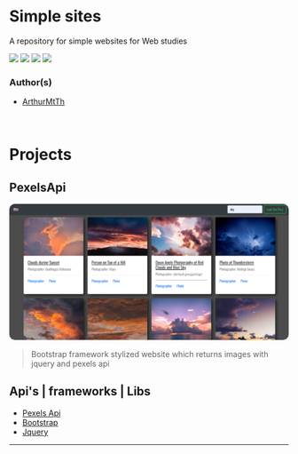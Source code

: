 # Simple sites

A repository for simple websites for Web studies

<img src="https://img.shields.io/badge/JavaScript-F7DF1E?style=for-the-badge&logo=javascript&logoColor=black">
<img src="https://img.shields.io/badge/HTML5-E34F26?style=for-the-badge&logo=html5&logoColor=white">
<img src="https://img.shields.io/badge/CSS3-1572B6?style=for-the-badge&logo=css3&logoColor=white">
<img src="https://img.shields.io/badge/jQuery-0769AD?style=for-the-badge&logo=jquery&logoColor=white">

### Author(s)
- [ArthurMtTh](https://github.com/ArthurMtTh)

<br>

# Projects

## PexelsApi

<img src="images/projectOne.png" alt="pexels site working" style="border-radius:10px"/>

> Bootstrap framework stylized website which returns images with jquery and pexels api

## Api's | frameworks | Libs

- [Pexels Api](https://www.pexels.com/pt-br/api/)
- [Bootstrap](https://getbootstrap.com/)
- [Jquery](https://getbootstrap.com/)

---